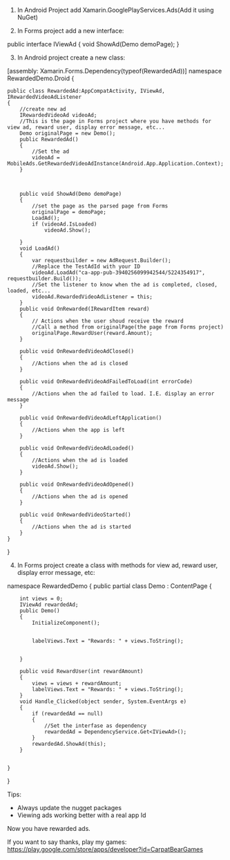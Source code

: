 1.	In Android Project add Xamarin.GooglePlayServices.Ads(Add it using NuGet)

2.	In Forms project add a new interface:

  public interface IViewAd
    {
         void ShowAd(Demo demoPage);
    } 

3.	In Android project create a new class:

[assembly: Xamarin.Forms.Dependency(typeof(RewardedAd))]
namespace RewardedDemo.Droid
{
    
    public class RewardedAd:AppCompatActivity, IViewAd, IRewardedVideoAdListener
    {
        //create new ad
        IRewardedVideoAd videoAd;
        //This is the page in Forms project where you have methods for view ad, reward user, display error message, etc...
        Demo originalPage = new Demo();
        public RewardedAd()
        {
            //Set the ad
            videoAd = MobileAds.GetRewardedVideoAdInstance(Android.App.Application.Context);
        }

       

        public void ShowAd(Demo demoPage)
        {
            //set the page as the parsed page from Forms
            originalPage = demoPage;
            LoadAd();
            if (videoAd.IsLoaded)
                videoAd.Show();

        }
        void LoadAd()
        {
            var requestbuilder = new AdRequest.Builder();
            //Replace the TestAdId with your ID
            videoAd.LoadAd("ca-app-pub-3940256099942544/5224354917", requestbuilder.Build());
            //Set the listener to know when the ad is completed, closed, loaded, etc...
            videoAd.RewardedVideoAdListener = this;
        }
        public void OnRewarded(IRewardItem reward)
        {
            // Actions when the user shoud receive the reward
            //Call a method from originalPage(the page from Forms project)
            originalPage.RewardUser(reward.Amount);
        }

        public void OnRewardedVideoAdClosed()
        {
            //Actions when the ad is closed
        }

        public void OnRewardedVideoAdFailedToLoad(int errorCode)
        {
            //Actions when the ad failed to load. I.E. display an error message
        }

        public void OnRewardedVideoAdLeftApplication()
        {
            //Actions when the app is left
        }

        public void OnRewardedVideoAdLoaded()
        {
            //Actions when the ad is loaded
            videoAd.Show();
        }

        public void OnRewardedVideoAdOpened()
        {
            //Actions when the ad is opened
        }

        public void OnRewardedVideoStarted()
        {
            //Actions when the ad is started
        }
    }
}


4.	In Forms project create a class with methods for view ad, reward user, display error message, etc:

namespace RewardedDemo
{
    public partial class Demo : ContentPage
    {
       
        int views = 0;
        IViewAd rewardedAd;
        public Demo()
        {
            InitializeComponent();
           

            labelViews.Text = "Rewards: " + views.ToString();

           
        }
      
        public void RewardUser(int rewardAmount)
        {
            views = views + rewardAmount;   
            labelViews.Text = "Rewards: " + views.ToString();
        }
        void Handle_Clicked(object sender, System.EventArgs e)
        {
            if (rewardedAd == null)
            {
                //Set the interfase as dependency
                rewardedAd = DependencyService.Get<IViewAd>();
            }
            rewardedAd.ShowAd(this);
        }


    }
}


Tips:
-	Always update the nugget packages
-	Viewing ads working better with a real app Id

Now you have rewarded ads.

If you want to say thanks, play my games:
https://play.google.com/store/apps/developer?id=CarpatBearGames



